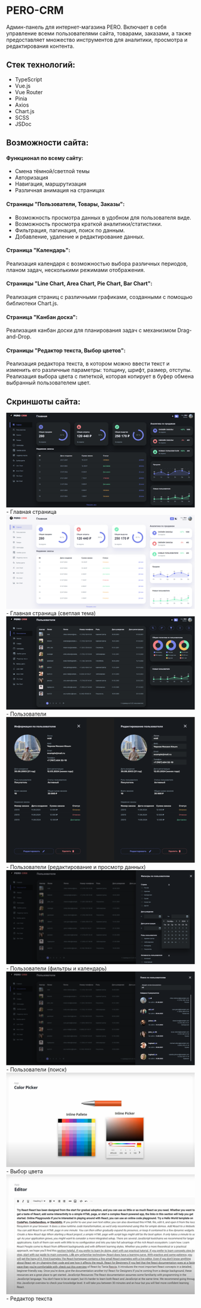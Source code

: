 # PERO-CRM

Админ-панель для интернет-магазина PERO. Включает в себя управление всеми пользователями сайта, товарами, заказами, а также предоставляет множество инструментов для аналитики, просмотра и редактирования контента.

## Стек технологий:
- TypeScript
- Vue.js
- Vue Router
- Pinia
- Axios
- Chart.js
- SCSS
- JSDoc

## Возможности сайта:

#### Функционал по всему сайту:
- Смена тёмной/светлой темы
- Авторизация
- Навигация, маршрутизация
- Различная анимация на страницах

#### Страницы "Пользователи, Товары, Заказы":
- Возможность просмотра данных в удобном для пользователя виде.
- Возможность просмотра краткой аналитики/статистики.
- Фильтрация, пагинация, поиск по данным.
- Добавление, удаление и редактирование данных.

#### Страница "Календарь":
Реализация календаря с возможностью выбора различных периодов, планом задач, несколькими режимами отображения.

#### Страницы "Line Chart, Area Chart, Pie Chart, Bar Chart":
Реализация страниц с различными графиками, созданными с помощью библиотеки Chart.js.

#### Страница "Канбан доска":
Реализация канбан доски для планирования задач с механизмом Drag-and-Drop.

#### Страницы "Редактор текста, Выбор цветов":
Реализация редактора текста, в котором можно ввести текст и изменить его различные параметры: толщину, шрифт, размер, отступы.
Реализация выбора цвета с пипеткой, которая копирует в буфер обмена выбранный пользователем цвет.


## Скриншоты сайта:
<img alt="" src="./src/assets/screenshots/main.png"/>
- Главная страница

<img alt="" src="./src/assets/screenshots/main-light.png"/>
- Главная страница (светлая тема)

<img alt="" src="./src/assets/screenshots/users.png"/>
- Пользователи

<img alt="" src="./src/assets/screenshots/users-data-editting.png"/>
- Пользователи (редактирование и просмотр данных)

<img alt="" src="./src/assets/screenshots/users-filters-calendar.png"/>
- Пользователи (фильтры и календарь)

<img alt="" src="./src/assets/screenshots/users-search.png"/>
- Пользователи (поиск)

<img alt="" src="./src/assets/screenshots/color-picker.png"/>
- Выбор цвета

<img alt="" src="./src/assets/screenshots/text-editor.png"/>
- Редактор текста